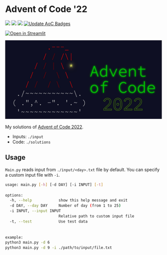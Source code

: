# Advent of Code '22

![](https://img.shields.io/badge/day%20📅-19-blue) ![](https://img.shields.io/badge/stars%20⭐-34-yellow) ![](https://img.shields.io/badge/days%20completed-16-red) [![Update AoC Badges](https://github.com/nryabykh/aoc2022/actions/workflows/main.yml/badge.svg)](https://github.com/nryabykh/aoc2022/actions/workflows/main.yml)

[![Open in Streamlit](https://static.streamlit.io/badges/streamlit_badge_black_white.svg)](https://aoc2022-nriabykh.streamlit.app/)

<img src="images/banner.jpeg" width="800" alt="AoC2000 banner"/>


My solutions of [Advent of Code 2022](https://adventofcode.com/2022).

- Inputs: `./input`
- Code: `./solutions`

## Usage

`Main.py` reads input from `./input/<day>.txt` file by default. You can specify a custom input file with `-i`.

```bash
usage: main.py [-h] [-d DAY] [-i INPUT] [-t]

options:
  -h, --help            show this help message and exit
  -d DAY, --day DAY     Number of day (from 1 to 25)
  -i INPUT, --input INPUT
                        Relative path to custom input file
  -t, --test            Use test data


example: 
python3 main.py -d 6
python3 main.py -d 9 -i ./path/to/input/file.txt
```

